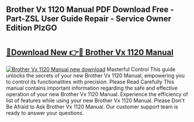 ## Brother Vx 1120 Manual PDF Download Free - Part-ZSL User Guide Repair - Service Owner Edition PlzGO

# <h2><a href="http://bc37576.oget.top/?id=Brother+Vx+1120+Manual">🔗Download New 👉🔴 Brother Vx 1120 Manual</a></h2>

[![Brother Vx 1120 Manual new download](https://i.imgur.com/5g1atiW.png)](http://bc37576.oget.top/?id=Brother+Vx+1120+Manual)
Masterful Control This guide unlocks the secrets of your new Brother Vx 1120 Manual, empowering you to control its functionalities with precision. Please Read Carefully This manual contains important information regarding the safe and effective operation of your new Brother Vx 1120 Manual. Experience the efficiency of list of features while using your new Brother Vx 1120 Manual. Please Don't Be Afraid to Ask Brother Vx 1120 Manual. Our customer support team is ready to answer your questions.
